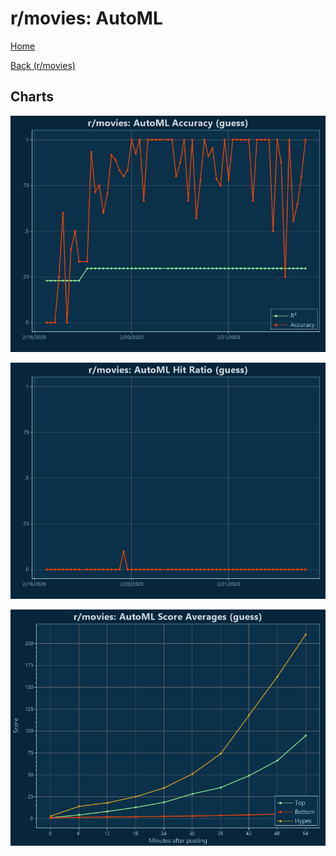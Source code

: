 # r/movies: AutoML

[Home](../../index.md)

[Back (r/movies)](../guess_movies.md)

## Charts

![r/movies R² (guess)](../../images/models/guess_movies_AutoML_Accuracy.png "r/movies R² (guess)")

![r/movies Hit Ratio (guess)](../../images/models/guess_movies_AutoML_HitRatio.png "r/movies Hit Ratio (guess)")

![r/movies Score Averages (guess)](../../images/models/guess_movies_AutoML_Scores.png "r/movies Score Averages (guess)")

